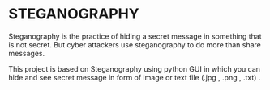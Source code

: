 # STEGANOGRAPHY

Steganography is the practice of hiding a secret message in something that is not secret. But cyber attackers use steganography to do more than share messages.

This project is based on Steganography using python GUI in which you can hide and see secret message in form of image or text file (.jpg , .png , .txt) .
